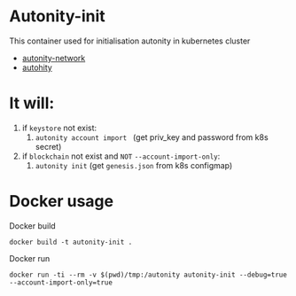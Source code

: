 # Autonity-init
This container used for initialisation autonity in kubernetes cluster  
* [autonity-network](https://github.com/clearmatics/charts-ose/tree/master/stable/autonity-network)  
* [autohity](https://github.com/clearmatics/charts-ose/tree/master/stable/autonity)

# It will:

1. if `keystore` not exist:  
   1. `autonity account import ` (get priv_key and password from k8s secret)
1. if `blockchain` not exist and `NOT` `--account-import-only`:
   1. `autonity init` (get `genesis.json` from k8s configmap)

# Docker usage

Docker build
```shell script
docker build -t autonity-init .
```
Docker run
```shell script
docker run -ti --rm -v $(pwd)/tmp:/autonity autonity-init --debug=true --account-import-only=true
```
